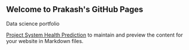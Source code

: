 ## Welcome to Prakash's GitHub Pages
Data science portfolio


[Project System Health Prediction](https://github.com/prakashvijapur/TestProject/Readme.md) to maintain and preview the content for your website in Markdown files.
